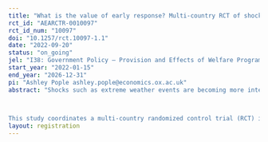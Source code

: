 ```yaml
---
title: "What is the value of early response? Multi-country RCT of shock-responsive cash transfers in the Sahel"
rct_id: "AEARCTR-0010097"
rct_id_num: "10097"
doi: "10.1257/rct.10097-1.1"
date: "2022-09-20"
status: "on_going"
jel: "I38: Government Policy – Provision and Effects of Welfare Programs "
start_year: "2022-01-15"
end_year: "2026-12-31"
pi: "Ashley Pople ashley.pople@economics.ox.ac.uk"
abstract: "Shocks such as extreme weather events are becoming more intense and more frequent with climate change, with well-documented long-lasting implications for welfare and poverty. However, ex-post responses to such shocks are typically provided at the height of food insecurity during the agricultural lean season and often reach households late. More recently, several governments and humanitarian actors are experimenting with early response interventions based on rapidly available satellite-based triggers to strengthen households’ ability to manage shocks, such as through shock-responsive cash transfers. Such approaches are at the core of efforts to build adaptive social protection systems. 
  
This study coordinates a multi-country randomized control trial (RCT) in the Sahel to assess the value of early response and evaluate the impact of the timing of cash transfers in mitigating the negative effects of extreme drought on household welfare. The study is integrated in the Sahel Adaptive Social Protection Program managed by the World Bank and implemented in close coordination with government agencies across the Sahel. We test the relative effectiveness of early responses to drought (providing temporary cash transfers after the weather shock but before its peak effect on household food security and welfare) versus the traditional response to drought (providing temporary cash transfers at the peak of the food insecurity crisis). "
layout: registration
---
```


